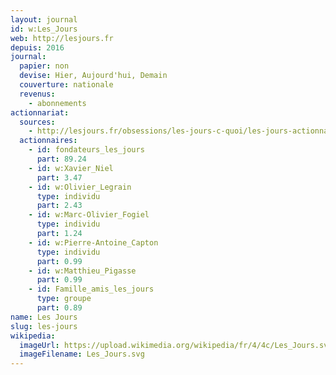 ```yaml
---
layout: journal
id: w:Les_Jours
web: http://lesjours.fr
depuis: 2016
journal:
  papier: non
  devise: Hier, Aujourd'hui, Demain
  couverture: nationale
  revenus:
    - abonnements
actionnariat:
  sources:
    - http://lesjours.fr/obsessions/les-jours-c-quoi/les-jours-actionnaires/
  actionnaires:
    - id: fondateurs_les_jours
      part: 89.24
    - id: w:Xavier_Niel
      part: 3.47
    - id: w:Olivier_Legrain
      type: individu
      part: 2.43
    - id: w:Marc-Olivier_Fogiel
      type: individu
      part: 1.24
    - id: w:Pierre-Antoine_Capton
      type: individu
      part: 0.99
    - id: w:Matthieu_Pigasse
      part: 0.99
    - id: Famille_amis_les_jours
      type: groupe
      part: 0.89
name: Les Jours
slug: les-jours
wikipedia:
  imageUrl: https://upload.wikimedia.org/wikipedia/fr/4/4c/Les_Jours.svg
  imageFilename: Les_Jours.svg
---
```


